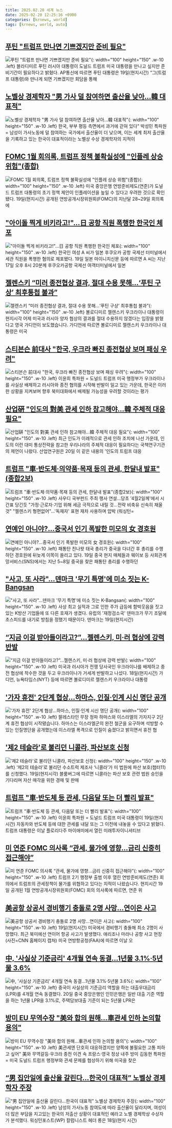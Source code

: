 ```yaml
---
title: 2025.02.20 세계 뉴스
date: 2025-02-20 12:25:16 +0900
categories: [krnews, world]
tags: [krnews, world, auto]
---
```

## [푸틴 "트럼프 만나면 기쁘겠지만 준비 필요"](https://n.news.naver.com/mnews/article/119/0002925216)

![푸틴 "트럼프 만나면 기쁘겠지만 준비 필요"](https://mimgnews.pstatic.net/image/origin/119/2025/02/20/2925216.jpg?type=nf220_150){: width="100" height="150" .w-10 .left}
블라디미르 푸틴 러시아 대통령이 도널드 트럼프 미국 대통령을 만나고 싶지만 준비기간이 필요하다고 밝혔다. AP통신에 따르면 푸틴 대통령은 19일(현지시간) “그(트럼프 대통령)와 만나게 되면 기쁘겠지만 회담을 통해

## [노벨상 경제학자 "男 가사 덜 참여하면 출산율 낮아…韓 대표적"](https://n.news.naver.com/mnews/article/001/0015223091)

![노벨상 경제학자 "男 가사 덜 참여하면 출산율 낮아…韓 대표적"](https://mimgnews.pstatic.net/image/origin/001/2025/02/19/15223091.jpg?type=nf220_150){: width="100" height="150" .w-10 .left}
한국, 부부 평등 측면에서 과거에 갇혀 있다" 박성민 특파원 = 남성이 가사노동에 덜 참여하는 국가에서 출산율이 더 낮으며, 이는 세계 최저 출산율을 기록하고 있는 한국이 대표적이라는 노벨상 수상 경제학자의 지적이

## [FOMC 1월 회의록, 트럼프 정책 불확실성에 "인플레 상승 위험"(종합)](https://n.news.naver.com/mnews/article/421/0008086754)

![FOMC 1월 회의록, 트럼프 정책 불확실성에 "인플레 상승 위험"(종합)](https://mimgnews.pstatic.net/image/origin/421/2025/02/20/8086754.jpg?type=nf220_150){: width="100" height="150" .w-10 .left}
미국 중앙은행 연방준비제도(연준)가 도널드 트럼프 대통령의 초기 정책 제안이 인플레이션을 높일 수 있다고 우려한 것으로 확인됐다. 19일(현지시간) 공개된 연방공개시장위원회(FOMC)의 지난달 28~29일 회의록에

## ["아이돌 찍게 비키라고!"…日 공항 직원 폭행한 한국인 체포](https://n.news.naver.com/mnews/article/011/0004452382)

!["아이돌 찍게 비키라고!"…日 공항 직원 폭행한 한국인 체포](https://mimgnews.pstatic.net/image/origin/011/2025/02/19/4452382.jpg?type=nf220_150){: width="100" height="150" .w-10 .left}
한국인 여성 A 씨가 일본 후쿠오카 공항 국제선 터미널에서 세관 직원을 폭행한 혐의로 체포됐다. 19일 일본 마이니치신문 등에 따르면 A 씨는 지난 17일 오후 8시 20분께 후쿠오카공항 국제선 여객터미널에서 일본

## [젤렌스키 “미러 종전협상 결과, 절대 수용 못해…‘푸틴 구상’ 최후통첩 불과”](https://n.news.naver.com/mnews/article/449/0000300121)

![젤렌스키 “미러 종전협상 결과, 절대 수용 못해…‘푸틴 구상’ 최후통첩 불과”](https://mimgnews.pstatic.net/image/origin/449/2025/02/19/300121.jpg?type=nf220_150){: width="100" height="150" .w-10 .left}
볼로디미르 젤렌스키 우크라이나 대통령이 현지시각 어제 미국과 러시아 양자 협상의 결과를 절대 수용하지 않겠다는 입장을 밝혔다고 영국 가디언이 보도했습니다. 가디언에 따르면 볼로디미르 젤렌스키 우크라이나 대통령은 미국

## [스티븐슨 前대사 "한국, 우크라 빠진 종전협상 보며 패싱 우려"](https://n.news.naver.com/mnews/article/003/0013077597)

![스티븐슨 前대사 "한국, 우크라 빠진 종전협상 보며 패싱 우려"](https://mimgnews.pstatic.net/image/origin/003/2025/02/20/13077597.jpg?type=nf220_150){: width="100" height="150" .w-10 .left}
이윤희 특파원 = 도널드 트럼프 미국 행정부가 우크라이나를 사실상 배제하고 러시아와 종전 협의를 시작해 반발이 일고 있는 가운데, 한국은 이러한 상황을 지켜보며 향후 북미대화에서 배제될 가능성을 우려할 것이라는 평가

## [산업硏 "인도의 對美 관세 인하 참고해야…韓 주체적 대응 필요"](https://n.news.naver.com/mnews/article/003/0013078236)

![산업硏 "인도의 對美 관세 인하 참고해야…韓 주체적 대응 필요"](https://mimgnews.pstatic.net/image/origin/003/2025/02/20/13078236.jpg?type=nf220_150){: width="100" height="150" .w-10 .left}
최근 인도가 이례적으로 관세 인하 조치에 나선 가운데, 인도의 이런 대미 통상전략을 참고한 우리나라의 주체적 대응이 필요하다는 국책연구기관의 제언이 나왔다. 산업연구원은 20일 이 같은 내용의 '인도의 트럼프 대응

## [트럼프 "車·반도체·의약품·목재 등의 관세, 한달내 발표"(종합2보)](https://n.news.naver.com/mnews/article/001/0015223521)

![트럼프 "車·반도체·의약품·목재 등의 관세, 한달내 발표"(종합2보)](https://mimgnews.pstatic.net/image/origin/001/2025/02/20/15223521.jpg?type=nf220_150){: width="100" height="150" .w-10 .left}
사우디 국부펀드 주최 행사 연설…당초 '4월2일께'에서 시간표 당긴듯 "가정·근로자·기업 위해 세금 극적으로 내릴 것…전략 비축유 신속히 채울 것" "젤렌스키 형편없어"…'독재자' 표현 재차 사용하며 압박 (워싱턴=

## [연예인 아니야?…중국서 인기 폭발한 미모의 女 경호원](https://n.news.naver.com/mnews/article/015/0005096622)

![연예인 아니야?…중국서 인기 폭발한 미모의 女 경호원](https://mimgnews.pstatic.net/image/origin/015/2025/02/20/5096622.jpg?type=nf220_150){: width="100" height="150" .w-10 .left}
패통탄 친나왓 태국 총리가 중국을 다녀간 후 총리를 수행하던 경호원에 뒤늦게 이목이 쏠리고 있다. 19일 중국 현지 매체들과 웨이보 등 사회관계망서비스(SNS)에서는 지난 5~8일 중국을 찾은 패통탄 총리를 수행하던

## ["사고, 또 사라"…덴마크 '무기 특명'에 미소 짓는 K-Bangsan](https://n.news.naver.com/mnews/article/015/0005096619)

!["사고, 또 사라"…덴마크 '무기 특명'에 미소 짓는 K-Bangsan](https://mimgnews.pstatic.net/image/origin/015/2025/02/20/5096619.jpg?type=nf220_150){: width="100" height="150" .w-10 .left}
사상 최고 실적과 그로 인한 주가 급등에 함박웃음을 짓고 있는 K방산 기업들에 또 다른 호재가 생겼다. 유럽의 '재정검소국' 덴마크가 무기 조달에 초스피드를 내기로 방침을 정했기 때문이다. 덴마크는 19일(현지시간)

## [“지금 이걸 받아들이라고?”…젤렌스키, 미·러 협상에 강력 반발](https://n.news.naver.com/mnews/article/009/0005446185)

![“지금 이걸 받아들이라고?”…젤렌스키, 미·러 협상에 강력 반발](https://mimgnews.pstatic.net/image/origin/009/2025/02/19/5446185.jpg?type=nf220_150){: width="100" height="150" .w-10 .left}
미국과 러시아가 전쟁 당사국인 우크라이나를 배제하고 종전 협상에 착수한 것을 두고 우크라이나가 거세게 반발하고 나섰다. 18일(현지시간) 가디언, 뉴욕타임스(NYT) 등에 따르면 볼로디미르 젤렌스키 우크라이나 대통령

## ['가자 휴전' 2단계 협상…하마스, 인질·인계 시신 명단 공개](https://n.news.naver.com/mnews/article/437/0000430743)

!['가자 휴전' 2단계 협상…하마스, 인질·인계 시신 명단 공개](https://mimgnews.pstatic.net/image/origin/437/2025/02/20/430743.jpg?type=nf220_150){: width="100" height="150" .w-10 .left}
팔레스타인 무장 정파 하마스와 이스라엘의 가자지구 2단계 휴전 협상이 시작됐습니다. 하마스는 이스라엘군의 완전 철군을 요구하며 석방할 수 있는 인질명단을 공개했는데 이스라엘 폭격으로 인질이 숨졌다고 밝히면서 휴전 협

## ['제2 테슬라'로 불리던 니콜라, 파산보호 신청](https://n.news.naver.com/mnews/article/366/0001055239)

!['제2 테슬라'로 불리던 니콜라, 파산보호 신청](https://mimgnews.pstatic.net/image/origin/366/2025/02/19/1055239.jpg?type=nf220_150){: width="100" height="150" .w-10 .left}
‘제2의 테슬라’로 불리던 수소트럭 제조사 ‘니콜라’가 미 법원에 파산 보호(챕터11)를 신청했다. 19일(현지시각) 블룸버그에 따르면 니콜라는 파산 보호 관련 법원 승인을 기다리며 자산 매각을 위한 경매 및 판매

## [트럼프 "車·반도체 등 관세, 다음달 또는 더 빨리 발표"](https://n.news.naver.com/mnews/article/003/0013077735)

![트럼프 "車·반도체 등 관세, 다음달 또는 더 빨리 발표"](https://mimgnews.pstatic.net/image/origin/003/2025/02/20/13077735.jpg?type=nf220_150){: width="100" height="150" .w-10 .left}
이윤희 특파원 = 도널드 트럼프 미국 대통령이 19일(현지 시간) 자동차와 반도체 등에 대한 관세를 내달 또는 그 이전에 내놓을 수 있다고 밝혔다. 트럼프 대통령은 이날 플로리다주 마이애미에서 열린 미래투자이니셔티브

## [미 연준 FOMC 의사록 “관세, 물가에 영향…금리 신중히 접근해야”](https://n.news.naver.com/mnews/article/056/0011896456)

![미 연준 FOMC 의사록 “관세, 물가에 영향…금리 신중히 접근해야”](https://mimgnews.pstatic.net/image/origin/056/2025/02/20/11896456.jpg?type=nf220_150){: width="100" height="150" .w-10 .left}
트럼프 2기 행정부 출범 이후 열린 연방준비제도(연준) 회의에서 트럼프의 관세정책이 물가를 위협하고 있다는 지적이 나왔습니다. 현지시간 19일 공개된 1월 연방공개시장위원회(FOMC) 회의 의사록에 따르면, 연준 위

## [美공항 상공서 경비행기 충돌로 2명 사망…연이은 사고](https://n.news.naver.com/mnews/article/018/0005947682)

![美공항 상공서 경비행기 충돌로 2명 사망…연이은 사고](https://mimgnews.pstatic.net/image/origin/018/2025/02/20/5947682.jpg?type=nf220_150){: width="100" height="150" .w-10 .left}
19일(현지시간) 미국에서 경비행기 충돌해 최소 2명이 사망했다. 최근 북미에선 연이어 항공 사고가 발생했다. 애리조나 마라나 공항 사고 현장 (사진=CNN 홈페이지 캡처) 미국 연방항공청(FAA)에 따르면 이날 오

## [中, '사실상 기준금리' 4개월 연속 동결…1년물 3.1%·5년물 3.6%](https://n.news.naver.com/mnews/article/277/0005549394)

![中, '사실상 기준금리' 4개월 연속 동결…1년물 3.1%·5년물 3.6%](https://mimgnews.pstatic.net/image/origin/277/2025/02/20/5549394.jpg?type=nf220_150){: width="100" height="150" .w-10 .left}
중국이 사실상의 기준금리 역할을 하는 대출우대금리(LPR)를 4개월 연속 동결했다. 20일 중국 중앙은행인 인민은행은 일반 대출 기준 역할을 하는 1년물 LPR을 3.1%로, 주택담보대출 기준이 되는 5년물 LPR은

## [방미 EU 무역수장 "美와 합의 원해…車관세 인하 논의할 용의"](https://n.news.naver.com/mnews/article/001/0015223132)

![방미 EU 무역수장 "美와 합의 원해…車관세 인하 논의할 용의"](https://mimgnews.pstatic.net/image/origin/001/2025/02/20/15223132.jpg?type=nf220_150){: width="100" height="150" .w-10 .left}
美관세엔 단호히 대응하겠지만 양쪽에 불필요한 고통 피하고 싶어" 美와 무역갈등·우크라 종전 이견 속 프랑스·영국 정상 내주 방미 김동현 특파원 = 미국 도널드 트럼프 행정부와 관세 문제를 협상하기 위해 미국을 찾은

## [“男 집안일에 출산율 갈린다…한국이 대표적” 노벨상 경제학자 주장](https://n.news.naver.com/mnews/article/021/0002691501)

![“男 집안일에 출산율 갈린다…한국이 대표적” 노벨상 경제학자 주장](https://mimgnews.pstatic.net/image/origin/021/2025/02/20/2691501.jpg?type=nf220_150){: width="100" height="150" .w-10 .left}
남성의 가사노동 참여도에 따라 출산율이 달라지며, 여성이 더 많은 부담을 지고있는 한국의 저출산 상황이 대표적인 예라고 노벨 경제학상 수상자가 분석했다. 워싱턴포스트(WP) 칼럼니스트 헤더 롱은 18일(현지 시간)

